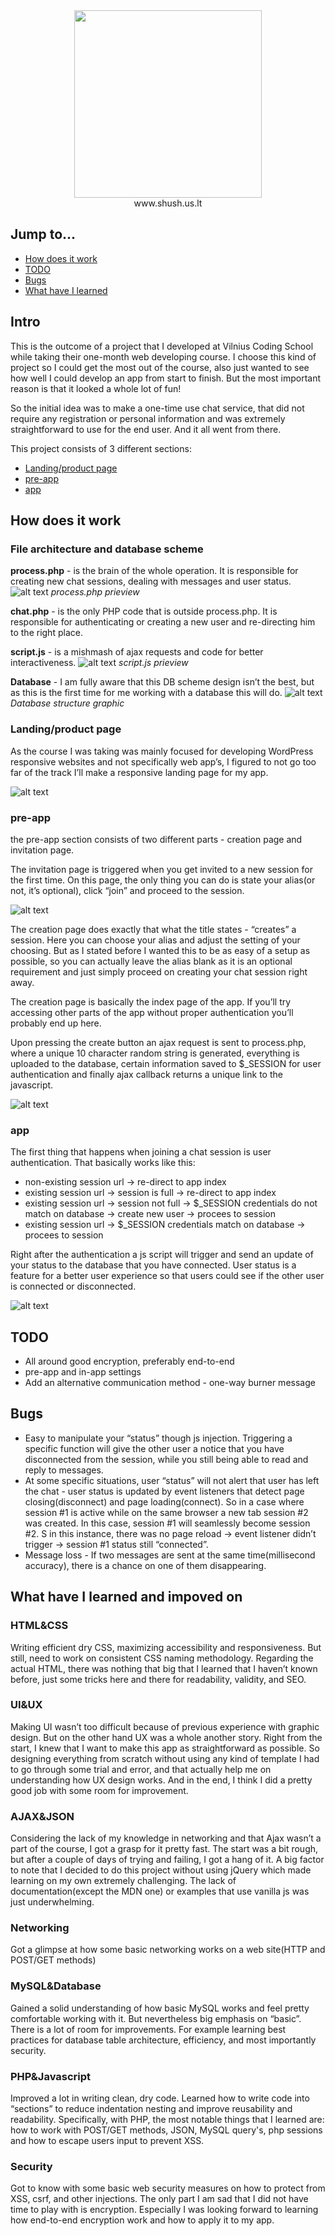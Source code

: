 <div align="center"><img width="300" src="assets/images/logo_500x500_color-dark.png"/></div>
<div align="center">www.shush.us.lt</div>

## Jump to...

  - [How does it work](#Work)
  - [TODO](#TODO)
  - [Bugs](#Bugs)
  - [What have I learned](#Learned)

## Intro

This is the outcome of a project that I developed at Vilnius Coding School while taking their one-month web developing course. I choose this kind of project so I could get the most out of the course, also just wanted to see how well I could develop an app from start to finish. But the most important reason is that it looked a whole lot of fun!

So the initial idea was to make a one-time use chat service, that did not require any registration or personal information and was extremely straightforward to use for the end user. And it all went from there.

This project consists of 3 different sections:
- [Landing/product page](#Landing)
- [pre-app](#pre-app)
- [app](#app)

## <a name="Work"></a>How does it work

### File architecture and database scheme

**process.php** - is the brain of the whole operation. It is responsible for creating new chat sessions, dealing with messages and user status.
![alt text](demo-assets/process-php-code.png "process-php-code")
*process.php prieview*

**chat.php** - is the only PHP code that is outside process.php. It is responsible for authenticating or creating a new user and re-directing him to the right place.

**script.js** - is a mishmash of ajax requests and code for better interactiveness.
![alt text](demo-assets/javascript-code.png "javascript-code")
*script.js prieview*

**Database** - I am fully aware that this DB scheme design isn’t the best, but as this is the first time for me working with a database this will do.
![alt text](demo-assets/database-scehem-noBG.png "database-scheme")
*Database structure graphic*

###  <a name="Landing"></a>Landing/product page

As the course I was taking was mainly focused for developing WordPress responsive websites and not specifically web app’s, I figured to not go too far of the track I’ll make a responsive landing page for my app.

![alt text](demo-assets/landing-page-preview.gif "landing-page-preview")

### <a name="pre-app"></a>pre-app

the pre-app section consists of two different parts - creation page and invitation page.

The invitation page is triggered when you get invited to a new session for the first time. On this page, the only thing you can do is state your alias(or not, it’s optional), click “join” and proceed to the session.

![alt text](demo-assets/invitation-demo.gif "invitation-demo")

The creation page does exactly that what the title states - “creates” a session. Here you can choose your alias and adjust the setting of your choosing. But as I stated before I wanted this to be as easy of a setup as possible, so you can actually leave the alias blank as it is an optional requirement and just simply proceed on creating your chat session right away.

The creation page is basically the index page of the app. If you’ll try accessing other parts of the app without proper authentication you’ll probably end up here.

Upon pressing the create button an ajax request is sent to process.php, where a unique 10 character random string is generated, everything is uploaded to the database, certain information saved to $_SESSION for user authentication and finally ajax callback returns a unique link to the javascript.

![alt text](demo-assets/creation-demo.gif "creation-demo")

### <a name="app"></a>app

The first thing that happens when joining a chat session is user authentication. That basically works like this:
  - non-existing session url -> re-direct to app index
  - existing session url -> session is full -> re-direct to app index
  - existing session url -> session not full -> $_SESSION credentials do not match on database -> create new user -> procees to session
  - existing session url -> $_SESSION credentials match on database -> procees to session

Right after the authentication a js script will trigger and send an update of your status to the database that you have connected. User status is a feature for a better user experience so that users could see if the other user is connected or disconnected.

![alt text](demo-assets/app-demo.gif "app-demo")

## <a name="TODO"></a>TODO

  - All around good encryption, preferably end-to-end
  - pre-app and in-app settings
  - Add an alternative communication method - one-way burner message

## <a name="Bugs"></a>Bugs

  - Easy to manipulate your “status” though js injection. Triggering a specific function will give the other user a notice that you have disconnected from the session, while you still being able to read and reply to messages.
  - At some specific situations, user “status” will not alert that user has left the chat - user status is updated by event listeners that detect page closing(disconnect) and page loading(connect). So in a case where session #1 is active while on the same browser a new tab session #2 was created. In this case, session #1 will seamlessly become session #2. S in this instance, there was no page reload -> event listener didn’t trigger -> session #1 status still “connected”.
  - Message loss - If two messages are sent at the same time(millisecond accuracy), there is a chance on one of them disappearing.
  
## <a name="Learned"></a>What have I learned and impoved on

### HTML&CSS
Writing efficient dry CSS, maximizing accessibility and responsiveness. But still, need to work on consistent CSS naming methodology. Regarding the actual HTML, there was nothing that big that I learned that I haven’t known before, just some tricks here and there for readability, validity, and SEO.

### UI&UX
Making UI wasn’t too difficult because of previous experience with graphic design. But on the other hand UX was a whole another story. Right from the start, I knew that I want to make this app as straightforward as possible. So designing everything from scratch without using any kind of template I had to go through some trial and error, and that actually help me on understanding how UX design works. And in the end, I think I did a pretty good job with some room for improvement.

### AJAX&JSON
Considering the lack of my knowledge in networking and that Ajax wasn’t a part of the course, I got a grasp for it pretty fast. The start was a bit rough, but after a couple of days of trying and failing, I got a hang of it. A big factor to note that I decided to do this project without using jQuery which made learning on my own extremely challenging. The lack of documentation(except the MDN one) or examples that use vanilla js was just underwhelming.

### Networking
Got a glimpse at how some basic networking works on a web site(HTTP and POST/GET methods)

### MySQL&Database
Gained a solid understanding of how basic MySQL works and feel pretty comfortable working with it. But nevertheless big emphasis on “basic”. There is a lot of room for improvements. For example learning best practices for database table architecture, efficiency, and most importantly security.

### PHP&Javascript
Improved a lot in writing clean, dry code. Learned how to write code into “sections” to reduce indentation nesting and improve reusability and readability. Specifically, with PHP, the most notable things that I learned are: how to work with POST/GET methods, JSON, MySQL query's, php sessions and how to escape users input to prevent XSS.

### Security
Got to know with some basic web security measures on how to protect from XSS, csrf, and other injections. The only part I am sad that I did not have time to play with is encryption. Especially I was looking forward to learning how end-to-end encryption work and how to apply it to my app.
